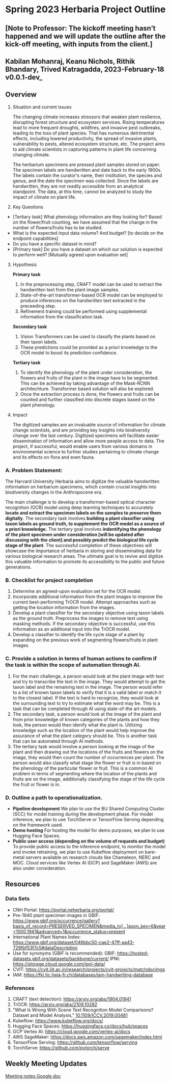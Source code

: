 # Spring 2023 Herbaria Project Outline

## [Note to Professor: The kickoff meeting hasn’t happened and we will update the outline after the kick-off meeting, with inputs from the client.]

## Kabilan Mohanraj, Keanu Nichols, Rithik Bhandary, Trived Katragadda, 2023-February-18 v0.0.1-dev_


## Overview

1. Situation and current issues
 
   The changing climate increases stressors that weaken plant resilience, disrupting forest structure and ecosystem services. Rising temperatures lead to more frequent droughts, wildfires, and invasive pest outbreaks, leading to the loss of plant species. That has numerous detrimental effects, including lowered productivity, the spread of invasive plants, vulnerability to pests, altered ecosystem structure, etc. The project aims to aid climate scientists in capturing patterns in plant life concerning changing climate.
    
    The herbarium specimens are pressed plant samples stored on paper. The specimen labels are handwritten and date back to the early 1900s. The labels contain the curator's name, their institution, the species and genus, and the date the specimen was collected. Since the labels are handwritten, they are not readily accessible from an analytical standpoint. The data, at this time, cannot be analyzed to study the impact of climate on plant life.


2. Key Questions
 
* [Tertiary task] What phenology information are they looking for? Based on the flower/fruit counting, we have assumed that the change in the number of flowers/fruits has to be studied.
* What is the expected input data volume? And budget? [to decide on the endpoint capabilities]
* Do you have a specific dataset in mind? 
* [Primary task] Do you have a dataset on which our solution is expected to perform well? [Mutually agreed upon evaluation set]


3. Hypothesis

    **Primary task**
    1. In the preprocessing step, CRAFT model can be used to extract the handwritten text from the plant image samples.
    2. State-of-the-art transformer-based OCR model can be employed to produce inferences on the handwritten text extracted in the preceeding step.
    3. Refinement training could be performed using supplemental information from the classification task.

    **Secondary task**
    1. Vision Transformers can be used to classify the plants based on their taxon labels.
    2. These predictions could be provided as a priori knowledge to the OCR model to boost its prediction confidence.

    **Tertiary task**
    1. To identify the phenology of the plant under consideration, the flowers and fruits of the plant in the image have to be segmented. This can be achieved by taking advantage of the Mask-RCNN architechture. Transformer based solution will also be explored.
    2. Once the extraction process is done, the flowers and fruits can be counted and further classified into discrete stages based on the plant phenology.


4. Impact
    
    The digitized samples are an invaluable source of information for climate change scientists, and are providing key insights into biodiversity change over the last century. Digitized specimens will facilitate easier dissemination of information and allow more people access to data. The project, if successful, would enable users from various domains in environmental science to further studies pertaining to climate change and its effects on flora and even fauna.


### A. Problem Statement: 

The Harvard University Herbaria aims to digitize the valuable handwritten information on herbarium specimens, which contain crucial insights into biodiversity changes in the Anthropocene era. 

The main challenge is to develop a transformer-based optical character recognition (OCR) model using deep learning techniques to accurately **locate and extract the specimen labels on the samples to preserve them digitally**. The secondary task involves **building a plant classifier using taxon labels as ground truth, to supplement the OCR model as a source of a priori knowledge.** The tertiary goal involves **indentifying the phenology of the plant specimen under consideration [will be updated after discussing with the client] and possibly predict the biological life cycle stage of the plant**. The successful completion of these objectives will showcase the importance of herbaria in storing and disseminating data for various biological research areas. The ultimate goal is to revive and digitize this valuable information to promote its accessibility to the public and future generations.



### B. Checklist for project completion

1. Determine an agreed-upon evaluation set for the OCR model.
2. Incorporate additional information from the plant images to improve the current best-performing TrOCR model. Attempt approaches such as getting the location information from the images.
3. Develop a plant classifier for the secondary objective using taxon labels as the ground truth. Preprocess the images to remove text using masking methods. If the secondary objective is successful, use this information as an additional input into the TrOCR model.
4. Develop a classifier to identify the life cycle stage of a plant by expanding on the previous work of segmenting flowers/fruits in plant images.




### C. Provide a solution in terms of human actions to confirm if the task is within the scope of automation through AI. 

1. For the main challenge, a person would look at the plant image with text and try to transcribe the text in the image. They would attempt to get the taxon label and the remaining text in the image. The person would refer to a list of known taxon labels to verify that it is a valid label or match it to the closest label. If the text is hard to recognize, they would look at the surrounding text to try to estimate what the word may be. This is a task that can be completed through AI using state-of-the art models.
2. The secondary task, a person would look at the image of the plant and from prior knowledge of known categories of the plants and how they look, the person would then idenify what the plant is. Utilizing knowledge such as the location of the plant would help improve the assurance of what the plant category should be. This is another task that can be automated through AI methods.
3. The tertiary task would involve a person looking at the image of the plant and then drawing out the locations of the fruits and flowers on the image, they would then count the number of occurrences per plant. The person would also classify what stage the flower or fruit is in based on the phenology of the particular flower or fruit. This is a common AI problem in terms of segmenting where the location of the plants and fruits are on the image, additionally classifying the stage of the life cycle the fruit or flower is in.




### D. Outline a path to operationalization.

* **Pipeline development**
We plan to use the BU Shared Computing Cluster (SCC) for model training during the development phase. For model inference, we plan to use TorchServe or TensorFlow Serving depending on the framework used.
* **Demo hosting**
For hosting the model for demo purposes, we plan to use Hugging Face Spaces.
* **Public user access (depending on the volume of requests and budget)**
To provide public access to the inference endpoint, to monitor the model and invoke retraining, we plan to use Kubeflow deployment on bare-metal servers available on research clouds like Chameleon, NERC and MOC. Cloud services like Vertex AI (GCP) and SageMaker (AWS) are also under consideration.




## Resources

### Data Sets

* CNH Portal: https://portal.neherbaria.org/portal/ 
* Pre-1940 plant specimen images in GBIF: https://www.gbif.org/occurrence/gallery?basis_of_record=PRESERVED_SPECIMEN&media_ty[…]axon_key=6&year=1000,1941&advanced=1&occurrence_status=present  
* International Plant Names Index: https://www.gbif.org/dataset/046bbc50-cae2-47ff-aa43-729fbf53f7c5#dataDescription
* Use for synonyms (GBIF is recommended):
GBIF: https://hosted-datasets.gbif.org/datasets/backbone/current/
IPNI:  https://storage.cloud.google.com/ipni-data/
* CVIT: https://cvit.iiit.ac.in/research/projects/cvit-projects/matchdocimgs
* IAM: https://fki.tic.heia-fr.ch/databases/iam-handwriting-database


### References

1. CRAFT (text detection): https://arxiv.org/abs/1904.01941
2. TrOCR: https://arxiv.org/abs/2109.10282
3. "What Is Wrong With Scene Text Recognition Model Comparisons? Dataset and Model Analysis," [10.1109/ICCV.2019.00481](https://doi.org/10.1109/ICCV.2019.00481)
4. Kubeflow: https://www.kubeflow.org/docs/
5. Hugging Face Spaces: https://huggingface.co/docs/hub/spaces
6. GCP Vertex AI: https://cloud.google.com/vertex-ai/docs
7. AWS SageMaker: https://docs.aws.amazon.com/sagemaker/index.html
8. TensorFlow Serving: https://github.com/tensorflow/serving
9. TorchServe: https://github.com/pytorch/serve


## Weekly Meeting Updates

[Meeting notes Google doc](https://docs.google.com/document/d/1XDWf3pze-2Ry9ydcw5s86mSzK6bKi4NbHPcXhiVO73g/edit?usp=sharing)


